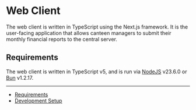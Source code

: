 # Web Client

The web client is written in TypeScript using the Next.js framework. It
is the user-facing application that allows canteen managers to submit
their monthly financial reports to the central server.

## Requirements

The web client is written in TypeScript v5,
and is run via [NodeJS](https://nodejs.org) v23.6.0 or
[Bun](https://bun.sh/) v1.2.17.

---

- [Requirements](./docs/web-client.md#requirements)
- [Development Setup](./docs/web-client-development-setup.md)

